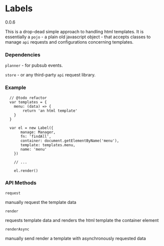 # Labels

0.0.6

This is a drop-dead simple approach to handling html templates.  It is essentially a `pojo` - a plain old javascript object - that accepts classes to manage `api` requests and configurations concerning templates. 

### Dependencies


`planner` - for pubsub events.


`store` - or any third-party `api` request library.


### Example

```
  // @todo refactor
  var templates = {
  	menu: (data) => {
  		return 'an html template'
  	}
  }

  var el = new Label({
  	   manage: Manager,
  	   fn: 'findAll',
  	   container: document.getElementByName('menu'),
       template: templates.menu,
  	   name: 'menu'
  	})

    // ...

  	el.render()

```

### API Methods

`request`

manually request the template data


`render`

requests template data and renders the html template the container element


`renderAsync`

manually send render a template with asynchronously requested data
